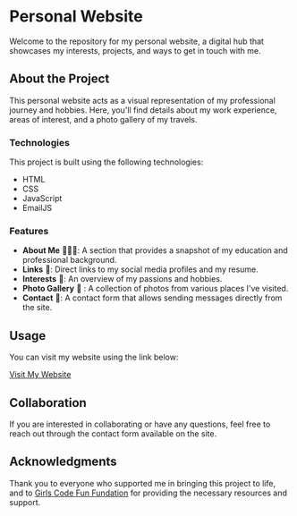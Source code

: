 # Personal Website


Welcome to the repository for my personal website, a digital hub that showcases my interests, projects, and ways to get in touch with me.

## About the Project

This personal website acts as a visual representation of my professional journey and hobbies. Here, you'll find details about my work experience, areas of interest, and a photo gallery of my travels.

### Technologies

This project is built using the following technologies:

- HTML
- CSS
- JavaScript
- EmailJS

### Features

- **About Me** 🙋🏻‍♀️: A section that provides a snapshot of my education and professional background.
- **Links** 🔗: Direct links to my social media profiles and my resume.
- **Interests** 🎵: An overview of my passions and hobbies.
- **Photo Gallery** 📸 : A collection of photos from various places I've visited.
- **Contact** 📧: A contact form that allows sending messages directly from the site.

## Usage

You can visit my website using the link below:

[Visit My Website](https://adelinahoron.netlify.app/)

## Collaboration

If you are interested in collaborating or have any questions, feel free to reach out through the contact form available on the site.

## Acknowledgments

Thank you to everyone who supported me in bringing this project to life, and to [Girls Code Fun Fundation](https://girlscodefun.pl/en/) for providing the necessary resources and support.
